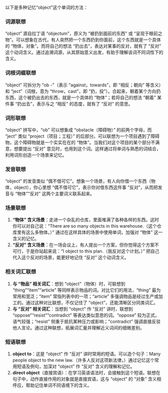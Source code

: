 以下是多种记忆“object”这个单词的方法：

### 词源联想
“object” 源自拉丁语 “objectum”，原义为 “被扔到面前的东西” 或 “呈现于眼前之物”。可以想象在古代，有人突然把一个东西扔到你面前，这个东西就是一个具体的 “物体，对象”。而将自己的想法 “扔出去”，表达对某事的反对，就有了 “反对” 这个动词含义。通过追溯词源，从其原始意义出发，有助于理解该词不同词性下的含义。

### 词根词缀联想
“object” 可拆分为 “ob -”（表示 “against，towards”，即 “相反；朝向” 等含义）和 “ject”（词根，意为 “throw，cast”，即 “扔，投”）。合起来，朝着某个方向扔东西，这个被扔出去的东西，就是一个具体的 “物体”；若将自己的想法 “朝着” 某件事 “扔出去”，表示与之 “相反” 的态度，就有了 “反对” 的意思。

### 词形联想
“object” 拼写中，“ob” 可以想象成 “obstacle（障碍物）” 的前两个字母，而 “ject” 类似 “project（项目；工程）” 的后部分。可以联想为一个项目遇到了障碍物，这个障碍物就是一个实实在在的 “物体”。当我们对这个项目的某个部分不满意，想要提出 “反对” 意见时，也用到这个词。这样通过将单词与熟悉的词结合，利用词形创造一个场景来记忆。

### 发音联想
“object” 的发音类似 “偶不借可它”。想象一个场景，有人向你借一个东西（物体，object），你心里想 “偶不借可它”，表示你对借东西这件事 “反对”，从而把发音与 “物体”“反对” 这两个主要词义联系起来。

### 场景联想
1. **“物体” 含义场景**：走进一个杂乱的仓库，里面堆满了各种各样的东西。这时你可以对自己说：“There are so many objects in this warehouse.（这个仓库里有这么多物体。）” 通过在这样具体的场景中使用单词，加强对 “物体” 这一含义的记忆。
2. **“反对” 含义场景**：在一场会议上，有人提出一个方案，但你觉得这个方案不可行，于是你站起来说：“I object to this plan.（我反对这个计划。）” 把自己代入这个反对的场景，能更好地记住 “反对” 这个动词含义。

### 相关词汇联想
1. **与 “物品” 相关词汇**：想到 “object”（物体）时，可联想到 “thing”“item”“article” 等同样表示物品的词。对比它们的用法，“thing” 最为常用和宽泛；“item” 常指列表中的一项；“article” 多强调物品是经过生产或加工的。通过这种对比联想，不仅记住了 “object”，还能清晰区分同类词汇。
2. **与 “反对” 相关词汇**：当想到 “object” 作 “反对” 讲时，联想到 “oppose”“resist”“contradict” 等表达类似意思的词。“oppose” 较为正式，语气较强；“resist” 侧重于抵抗某种压力或影响；“contradict” 强调直接反驳他人言论。通过这种联想，拓展词汇量并理解近义词间的细微差别。

### 短语联想
1. **object to**：这是 “object” 作 “反对” 讲时常用的短语。可以造个句子：Many people object to the new law.（许多人反对这项新法律。）通过记忆这个常用短语及例句，加深对 “object” 作 “反对” 含义的理解和记忆。
2. **direct object**（直接宾语）：在学习英语语法时，会接触到这个短语。联想在句子中，动作直接作用的对象就是直接宾语，这与 “object” 的 “对象” 含义相呼应，帮助记住单词不同语境下的含义。 